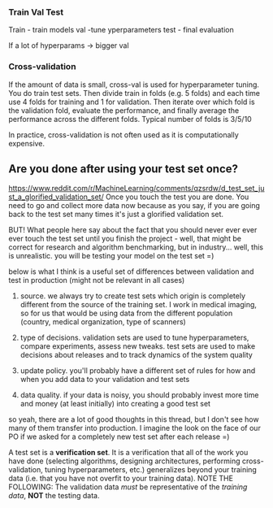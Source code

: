 ### Train Val Test
Train - train models
val -tune yperparameters
test - final evaluation

If a lot of hyperparams -> bigger val
### Cross-validation
If the amount of data is small, cross-val is used for hyperparameter tuning.
You do train test sets. Then divide train in folds (e.g. 5 folds) and each time use 4 folds for training and 1 for validation. Then iterate over which fold is the validation fold, evaluate the performance, and finally average the performance across the different folds.
Typical number of folds is 3/5/10

In practice, cross-validation is not often used as it is computationally expensive.



## Are you done after using your test set once?
https://www.reddit.com/r/MachineLearning/comments/qzsrdw/d_test_set_just_a_glorified_validation_set/
Once you touch the test you are done. You need to go and collect more data now because as you say, if you are going back to the test set many times it's just a glorified validation set.

BUT!
What people here say about the fact that you should never ever ever ever touch the test set until you finish the project - well, that might be correct for research and algorithm benchmarking, but in industry... well, this is unrealistic. you will be testing your model on the test set =)

below is what I think is a useful set of differences between validation and test in production (might not be relevant in all cases)

1. source. we always try to create test sets which origin is completely different from the source of the training set. I work in medical imaging, so for us that would be using data from the different population (country, medical organization, type of scanners)
    
2. type of decisions. validation sets are used to tune hyperparameters, compare experiments, assess new tweaks. test sets are used to make decisions about releases and to track dynamics of the system quality
    
3. update policy. you'll probably have a different set of rules for how and when you add data to your validation and test sets
    
4. data quality. if your data is noisy, you should probably invest more time and money (at least initially) into creating a good test set
    

so yeah, there are a lot of good thoughts in this thread, but I don't see how many of them transfer into production. I imagine the look on the face of our PO if we asked for a completely new test set after each release =)

A test set is a **verification set**. It is a verification that all of the work you have done (selecting algorithms, designing architectures, performing cross-validation, tuning hyperparameters, etc.) generalizes beyond your training data (i.e. that you have not overfit to your training data).
NOTE THE FOLLOWING: The validation data _must_ be representative of the _training data_, **NOT** the testing data.